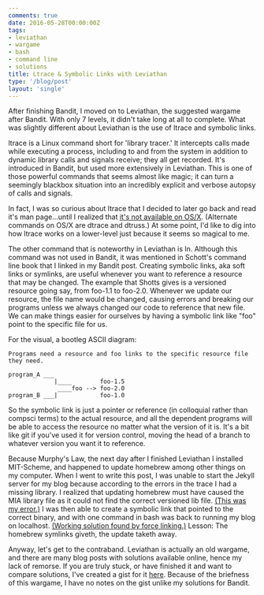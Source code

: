 ```yaml
---
comments: true
date: 2016-05-28T00:00:00Z
tags:
- leviathan
- wargame
- bash
- command line
- solutions
title: Ltrace & Symbolic Links with Leviathan
type: '/blog/post'
layout: 'single'
---
```

After finishing Bandit, I moved on to Leviathan, the suggested wargame after Bandit. With only 7 levels, it didn't take long at all to complete. What was slightly different about Leviathan is the use of ltrace and symbolic links. 

ltrace is a Linux command short for 'library tracer.' It intercepts calls made while executing a process, including to and from the system in addition to dynamic library calls and signals receive; they all get recorded. It's introduced in Bandit, but used more extensively in Leviathan. This is one of those powerful commands that seems almost like magic; it can turn a seemingly blackbox situation into an incredibly explicit and verbose autopsy of calls and signals. 

In fact, I was so curious about ltrace that I decided to later go back and read it's man page...until I realized that [it's not available on OS/X](http://stackoverflow.com/questions/1258481/ltrace-equivalent-for-osx). (Alternate commands on OS/X are dtrace and dtruss.) At some point, I'd like to dig into how ltrace works on a lower-level just because it seems so magical to me.

The other command that is noteworthy in Leviathan is ln. Although this command was not used in Bandit, it was mentioned in Schott's command line book that I linked in my Bandit post. Creating symbolic links, aka soft links or symlinks, are useful whenever you want to reference a resource that may be changed. The example that Shotts gives is a versioned resource going say, from foo-1.1 to foo-2.0. Whenever we update our resource, the file name would be changed, causing errors and breaking our programs unless we always changed our code to reference that new file. We can make things easier for ourselves by having a symbolic link like "foo" point to the specific file for us. 

For the visual, a bootleg ASCII diagram:

    Programs need a resource and foo links to the specific resource file they need.

    program_A ___
                 |____        foo-1.5
                  ____foo --> foo-2.0
    program_B ___|            foo-1.0              


So the symbolic link is just a pointer or reference (in colloquial rather than compsci terms) to the actual resource, and all the dependent programs will be able to access the resource no matter what the version of it is. It's a bit like git if you've used it for version control, moving the head of a branch to whatever version you want it to reference.

Because Murphy's Law, the next day after I finished Leviathan I installed MIT-Scheme, and happened to update homebrew among other things on my computer. When I went to write this post, I was unable to start the Jekyll server for my blog because according to the errors in the trace I had a missing library. I realized that updating homebrew must have caused the MIA library file as it could not find the correct versioned lib file. [(This was my error.)](http://www.mattburkedev.com/overcoming-ruby-error-sha1-bundle-not-loaded/) I was then able to create a symbolic link that pointed to the correct binary, and with one command in bash was back to running my blog on localhost. [(Working solution found by force linking.)](https://coderwall.com/p/n9bnug/missing-the-openssl-lib-when-rbenv-install-2-1-0-dev) Lesson: The homebrew symlinks giveth, the update taketh away.     

Anyway, let's get to the contraband. Leviathan is actually an old wargame, and there are many blog posts with solutions available online, hence my lack of remorse. If you are truly stuck, or have finished it and want to compare solutions, I've created a gist for it [here](https://gist.github.com/aklap/313849eb385a134062f86b913d230c7a). Because of the briefness of this wargame, I have no notes on the gist unlike my solutions for Bandit. 

